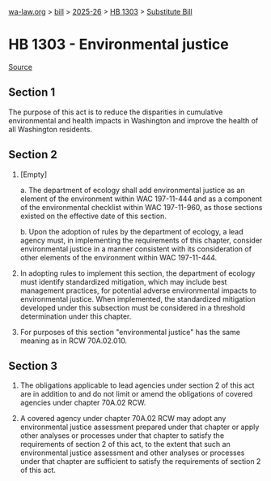 [wa-law.org](/) > [bill](/bill/) > [2025-26](/bill/2025-26/) > [HB 1303](/bill/2025-26/hb/1303/) > [Substitute Bill](/bill/2025-26/hb/1303/S/)

# HB 1303 - Environmental justice

[Source](http://lawfilesext.leg.wa.gov/biennium/2025-26/Pdf/Bills/House%20Bills/1303-S.pdf)

## Section 1
The purpose of this act is to reduce the disparities in cumulative environmental and health impacts in Washington and improve the health of all Washington residents.

## Section 2
1. [Empty]

    a. The department of ecology shall add environmental justice as an element of the environment within WAC 197-11-444 and as a component of the environmental checklist within WAC 197-11-960, as those sections existed on the effective date of this section.

    b. Upon the adoption of rules by the department of ecology, a lead agency must, in implementing the requirements of this chapter, consider environmental justice in a manner consistent with its consideration of other elements of the environment within WAC 197-11-444.

2. In adopting rules to implement this section, the department of ecology must identify standardized mitigation, which may include best management practices, for potential adverse environmental impacts to environmental justice. When implemented, the standardized mitigation developed under this subsection must be considered in a threshold determination under this chapter.

3. For purposes of this section "environmental justice" has the same meaning as in RCW 70A.02.010.

## Section 3
1. The obligations applicable to lead agencies under section 2 of this act are in addition to and do not limit or amend the obligations of covered agencies under chapter 70A.02 RCW.

2. A covered agency under chapter 70A.02 RCW may adopt any environmental justice assessment prepared under that chapter or apply other analyses or processes under that chapter to satisfy the requirements of section 2 of this act, to the extent that such an environmental justice assessment and other analyses or processes under that chapter are sufficient to satisfy the requirements of section 2 of this act.
